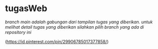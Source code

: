 # tugasWeb
_branch main adalah gabungan dari tampilan tugas yang diberikan. untuk melihat detail tugas yang diberikan silahkan pilih branch yang ada di repository ini_

(https://id.pinterest.com/pin/29906785017377858/)
